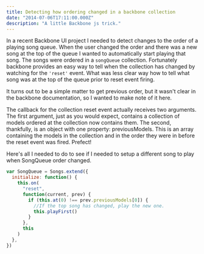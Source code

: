 ```yaml
---
title: Detecting how ordering changed in a backbone collection
date: "2014-07-06T17:11:00.000Z"
description: "A little Backbone js trick."
---
```


In a recent Backbone UI project I needed to detect changes to the order of a
playing song queue. When the user changed the order and there was a new song at
the top of the queue I wanted to automatically start playing that song. The
songs were ordered in a `songQueue` collection. Fortunately backbone provides an
easy way to tell when the collection has changed by watching for the `'reset'`
event. What was less clear way how to tell what song was at the top of the queue
prior to reset event firing.

It turns out to be a simple matter to get previous order, but it wasn't clear in
the backbone documentation, so I wanted to make note of it here.

The callback for the collection reset event actually receives two arguments. The
first argument, just as you would expect, contains a collection of models
ordered at the collection now contains them. The second, thankfully, is an
object with one property: previousModels. This is an array containing the models
in the collection and in the order they were in before the reset event was
fired. Prefect!

Here's all I needed to do to see if I needed to setup a different song to play
when SongQueue order changed.

```javascript
var SongQueue = Songs.extend({
  initialize: function() {
    this.on(
      "reset",
      function(current, prev) {
        if (this.at(0) !== prev.previousModels[0]) {
          //If the top song has changed, play the new one.
          this.playFirst()
        }
      },
      this
    )
  },
})
```
